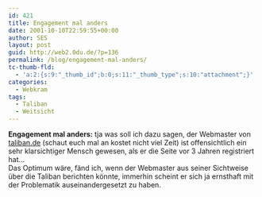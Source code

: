 ```yaml
---
id: 421
title: Engagement mal anders
date: 2001-10-10T22:59:55+00:00
author: SES
layout: post
guid: http://web2.0du.de/?p=136
permalink: /blog/engagement-mal-anders/
tc-thumb-fld:
  - 'a:2:{s:9:"_thumb_id";b:0;s:11:"_thumb_type";s:10:"attachment";}'
categories:
  - Webkram
tags:
  - Taliban
  - Weitsicht
---
```

**Engagement mal anders:** tja was soll ich dazu sagen, der Webmaster von [taliban.de](http://www.taliban.de) [](http://www.taliban.de)(schaut euch mal an kostet nicht viel Zeit) ist offensichtlich ein sehr klarsichtiger Mensch gewesen, als er die Seite vor 3 Jahren registriert hat&#8230;  
Das Optimum wäre, fänd ich, wenn der Webmaster aus seiner Sichtweise über die Taliban berichten könnte, immerhin scheint er sich ja ernsthaft mit der Problematik auseinandergesetzt zu haben.